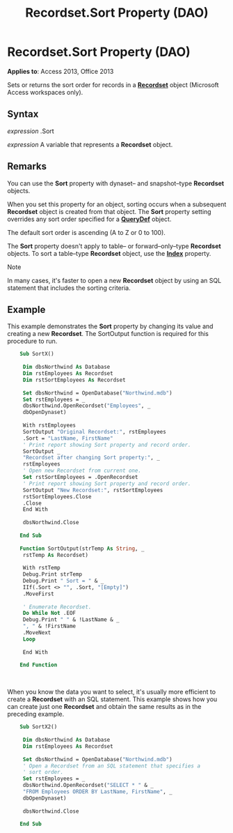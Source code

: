 ﻿---
title: Recordset.Sort Property (DAO)
TOCTitle: Sort Property
ms:assetid: 9be9bf62-f713-537e-4df0-3a54d485a523
ms:mtpsurl: https://msdn.microsoft.com/library/Ff198077(v=office.15)
ms:contentKeyID: 48546582
ms.date: 09/18/2015
mtps_version: v=office.15
f1_keywords:
- dao360.chm1053063
f1_categories:
- Office.Version=v15
---

# Recordset.Sort Property (DAO)


**Applies to**: Access 2013, Office 2013

Sets or returns the sort order for records in a **[Recordset](recordset-object-dao.md)** object (Microsoft Access workspaces only).

## Syntax

*expression* .Sort

*expression* A variable that represents a **Recordset** object.

## Remarks

You can use the **Sort** property with dynaset– and snapshot–type **Recordset** objects.

When you set this property for an object, sorting occurs when a subsequent **Recordset** object is created from that object. The **Sort** property setting overrides any sort order specified for a **[QueryDef](querydef-object-dao.md)** object.

The default sort order is ascending (A to Z or 0 to 100).

The **Sort** property doesn't apply to table– or forward–only–type **Recordset** objects. To sort a table–type **Recordset** object, use the **[Index](recordset-index-property-dao.md)** property.


> [!NOTE]
> <P>In many cases, it's faster to open a new <STRONG>Recordset</STRONG> object by using an SQL statement that includes the sorting criteria.</P>



## Example

This example demonstrates the **Sort** property by changing its value and creating a new **Recordset**. The SortOutput function is required for this procedure to run.

```vb
    Sub SortX() 
     
     Dim dbsNorthwind As Database 
     Dim rstEmployees As Recordset 
     Dim rstSortEmployees As Recordset 
     
     Set dbsNorthwind = OpenDatabase("Northwind.mdb") 
     Set rstEmployees = _ 
     dbsNorthwind.OpenRecordset("Employees", _ 
     dbOpenDynaset) 
     
     With rstEmployees 
     SortOutput "Original Recordset:", rstEmployees 
     .Sort = "LastName, FirstName" 
     ' Print report showing Sort property and record order. 
     SortOutput _ 
     "Recordset after changing Sort property:", _ 
     rstEmployees 
     ' Open new Recordset from current one. 
     Set rstSortEmployees = .OpenRecordset 
     ' Print report showing Sort property and record order. 
     SortOutput "New Recordset:", rstSortEmployees 
     rstSortEmployees.Close 
     .Close 
     End With 
     
     dbsNorthwind.Close 
     
    End Sub 
     
    Function SortOutput(strTemp As String, _ 
     rstTemp As Recordset) 
     
     With rstTemp 
     Debug.Print strTemp 
     Debug.Print " Sort = " & _ 
     IIf(.Sort <> "", .Sort, "[Empty]") 
     .MoveFirst 
     
     ' Enumerate Recordset. 
     Do While Not .EOF 
     Debug.Print " " & !LastName & _ 
     ", " & !FirstName 
     .MoveNext 
     Loop 
     
     End With 
     
    End Function 
```

<br/>

When you know the data you want to select, it's usually more efficient to create a **Recordset** with an SQL statement. This example shows how you can create just one **Recordset** and obtain the same results as in the preceding example.

```vb
    Sub SortX2() 
     
     Dim dbsNorthwind As Database 
     Dim rstEmployees As Recordset 
     
     Set dbsNorthwind = OpenDatabase("Northwind.mdb") 
     ' Open a Recordset from an SQL statement that specifies a 
     ' sort order. 
     Set rstEmployees = _ 
     dbsNorthwind.OpenRecordset("SELECT * " & _ 
     "FROM Employees ORDER BY LastName, FirstName", _ 
     dbOpenDynaset) 
     
     dbsNorthwind.Close 
     
    End Sub
```
